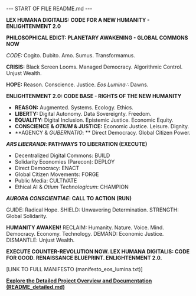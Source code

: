 --- START OF FILE README.md ---

**LEX HUMANA DIGITALIS: CODE FOR A NEW HUMANITY - ENLIGHTENMENT 2.0**

**PHILOSOPHICAL EDICT: PLANETARY AWAKENING - GLOBAL COMMONS NOW**

*CODE:* Cogito. Dubito. Amo. Sumus. Transformamus.

**CRISIS:** Black Screen Looms. Managed Democracy. Algorithmic Control. Unjust Wealth.

**HOPE:** Reason. Conscience. Justice.  *Eos Lumina∴* Dawns.

**ENLIGHTENMENT 2.0: CODE BASE - RIGHTS OF THE NEW HUMANITY**

*   **REASON:** Augmented. Systems. Ecology. Ethics.
*   **LIBERTY:** Digital Autonomy. Data Sovereignty. Freedom.
*   **EQUALITY:** Digital Inclusion. Epistemic Justice. Economic Equity.
*   **CONSCIENCE & *OTIUM* & JUSTICE:**  Economic Justice. Leisure. Dignity.
*   **AGENCY & *GUBERNATIO*: ** Direct Democracy. Global Citizen Power.

***ARS LIBERANDI*: PATHWAYS TO LIBERATION (EXECUTE)**

*   Decentralized Digital Commons: BUILD
*   Solidarity Economies (Parecon):  DEPLOY
*   Direct Democracy: ENACT
*   Global Citizen Movements: FORGE
*   Public Media: CULTIVATE
*   Ethical AI & *Otium Technologicum*: CHAMPION

***AURORA CONSCIENTIAE*: CALL TO ACTION (RUN)**

GUIDE: Radical Hope.
SHIELD: Unwavering Determination.
STRENGTH: Global Solidarity.

**HUMANITY AWAKEN!**
RECLAIM: Humanity. Nature. Voice. Mind. Democracy. Economy. Technology.
DEMAND: Economic Justice.
DISMANTLE: Unjust Wealth.

**EXECUTE COUNTER-REVOLUTION NOW.**
**LEX HUMANA DIGITALIS: CODE FOR GOOD. RENAISSANCE BLUEPRINT. ENLIGHTENMENT 2.0.**

[LINK TO FULL MANIFESTO (manifesto_eos_lumina.txt)]

[**Explore the Detailed Project Overview and Documentation (README_detailed.md)**](README_detailed.md)

